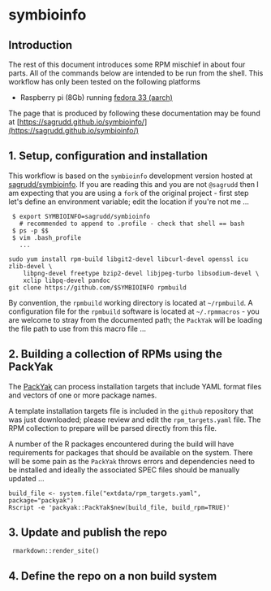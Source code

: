 # symbioinfo

## Introduction

The rest of this document introduces some RPM mischief in about four parts. All
of the commands below are intended to be run from the shell. This workflow has
only been tested on the following platforms

* Raspberry pi (8Gb) running [fedora 33 (aarch)](https://download.fedoraproject.org/pub/fedora/linux/releases/33/Server/armhfp/images/Fedora-Server-armhfp-33-1.2-sda.raw.xz)

The page that is produced by following these documentation may be found at
[https://sagrudd.github.io/symbioinfo/](https://sagrudd.github.io/symbioinfo/)

## 1. Setup, configuration and installation

This workflow is based on the `symbioinfo` development version hosted at 
[sagrudd/symbioinfo](https://github.com/sagrudd/symbioinfo). If you are reading
this and you are not `@sagrudd` then I am expecting that you are using a `fork`
of the original project - first step let's define an environment variable; edit
the location if you're not me ...

```
 $ export SYMBIOINFO=sagrudd/symbioinfo
   # recommended to append to .profile - check that shell == bash
 $ ps -p $$
 $ vim .bash_profile
   ...
```

```
sudo yum install rpm-build libgit2-devel libcurl-devel openssl icu zlib-devel \
    libpng-devel freetype bzip2-devel libjpeg-turbo libsodium-devel \
    xclip libpq-devel pandoc
git clone https://github.com/$SYMBIOINFO rpmbuild

```

By convention, the `rpmbuild` working directory is located at `~/rpmbuild`. A
configuration file for the `rpmbuild` software is located at `~/.rpmmacros` -
you are welcome to stray from the documented path; the `PackYak` will be loading
the file path to use from this macro file ... 

## 2. Building a collection of RPMs using the PackYak

The [PackYak](https://github.com/sagrudd/packyak) can process installation
targets that include YAML format files and vectors of one or more package names.

A template installation targets file is included in the `github` repository that
was just downloaded; please review and edit the `rpm_targets.yaml` file. The
RPM collection to prepare will be parsed directly from this file.

A number of the R packages encountered during the build will have requirements
for packages that should be available on the system. There will be some pain
as the `PackYak` throws errors and dependencies need to be installed and ideally
the associated SPEC files should be manually updated ...

```
build_file <- system.file("extdata/rpm_targets.yaml", package="packyak")
Rscript -e 'packyak::PackYak$new(build_file, build_rpm=TRUE)'
```

## 3. Update and publish the repo

```
 rmarkdown::render_site()
```

## 4. Define the repo on a non build system

```

```
